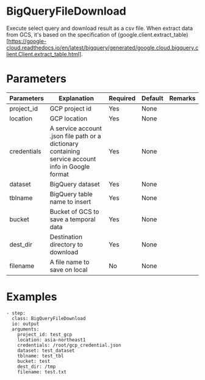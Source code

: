 # BigQueryFileDownload
Execute select query and download result as a csv file. When extract data from GCS, it's based on the specification of (google.client.extract_table)[https://google-cloud.readthedocs.io/en/latest/bigquery/generated/google.cloud.bigquery.client.Client.extract_table.html].

# Parameters
|Parameters|Explanation|Required|Default|Remarks|
|----------|-----------|--------|-------|-------|
|project_id|GCP project id|Yes|None||
|location|GCP location|Yes|None||
|credentials|A service account .json file path or a dictionary containing service account info in Google format|Yes|None||
|dataset|BigQuery dataset|Yes|None||
|tblname|BigQuery table name to insert|Yes|None||
|bucket|Bucket of GCS to save a temporal data|Yes|None||
|dest_dir|Destination directory to download|Yes|None||
|filename|A file name to save on local|No|None||


# Examples
```
- step:
  class: BigQueryFileDownload
  io: output
  arguments:
    project_id: test_gcp
    location: asia-northeast1
    credentials: /root/gcp_credential.json
    dataset: test_dataset
    tblname: test_tbl
    bucket: test
    dest_dir: /tmp
    filename: test.txt
```